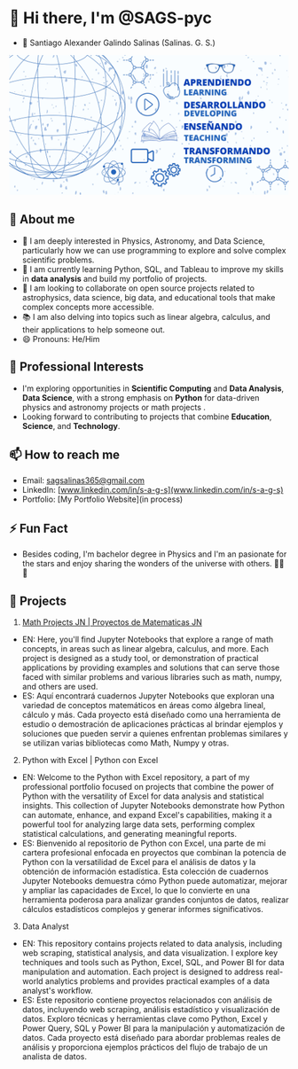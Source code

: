# 👋 Hi there, I'm @SAGS-pyc
- 🧒 Santiago Alexander Galindo Salinas (Salinas. G. S.)
  
![Banner](./Banner.jpg)

## 🚀 About me
- 👀 I am deeply interested in Physics, Astronomy, and Data Science, particularly how we can use programming to explore and solve complex scientific problems.
- 🌱 I am currently learning Python, SQL, and Tableau to improve my skills in **data analysis** and build my portfolio of projects.
- 💞️ I am looking to collaborate on open source projects related to astrophysics, data science, big data, and educational tools that make complex concepts more accessible.
- 📚 I am also delving into topics such as linear algebra, calculus, and their applications to help someone out.
- 😄 Pronouns: He/Him

## 💼 Professional Interests
- I'm exploring opportunities in **Scientific Computing** and **Data Analysis**, **Data Science**, with a strong emphasis on **Python** for data-driven physics and astronomy projects or math projects .
- Looking forward to contributing to projects that combine **Education**, **Science**, and **Technology**.

## 📫 How to reach me
- Email: [sagsalinas365@gmail.com](mailto:sagsalinas365@gmail.com)
- LinkedIn: [www.linkedin.com/in/s-a-g-s](www.linkedin.com/in/s-a-g-s)
- Portfolio: [My Portfolio Website](in process)

## ⚡ Fun Fact
- Besides coding, I'm bachelor degree in Physics and I'm an pasionate for the stars and enjoy sharing the wonders of the universe with others. 👨‍🏫🌌

## 📂 Projects

1. [Math Projects JN | Proyectos de Matematicas JN](https://github.com/SAGS-pyc/Python_with_Excel)

- EN: Here, you'll find Jupyter Notebooks that explore a range of math concepts, in areas such as linear algebra, calculus, and more. Each project is designed as a study tool, or demonstration of practical applications by providing examples and solutions that can serve those faced with similar problems and various libraries such as math, numpy, and others are used.
- ES: Aquí encontrará cuadernos Jupyter Notebooks que exploran una variedad de conceptos matemáticos en áreas como álgebra lineal, cálculo y más. Cada proyecto está diseñado como una herramienta de estudio o demostración de aplicaciones prácticas al brindar ejemplos y soluciones que pueden servir a quienes enfrentan problemas similares y se utilizan varias bibliotecas como Math, Numpy y otras.

2. Python with Excel | Python con Excel

- EN: Welcome to the Python with Excel repository, a part of my professional portfolio focused on projects that combine the power of Python with the versatility of Excel for data analysis and statistical insights. This collection of Jupyter Notebooks demonstrate how Python can automate, enhance, and expand Excel's capabilities, making it a powerful tool for analyzing large data sets, performing complex statistical calculations, and generating meaningful reports.
- ES: Bienvenido al repositorio de Python con Excel, una parte de mi cartera profesional enfocada en proyectos que combinan la potencia de Python con la versatilidad de Excel para el análisis de datos y la obtención de información estadística. Esta colección de cuadernos Jupyter Notebooks demuestra cómo Python puede automatizar, mejorar y ampliar las capacidades de Excel, lo que lo convierte en una herramienta poderosa para analizar grandes conjuntos de datos, realizar cálculos estadísticos complejos y generar informes significativos.

3. Data Analyst

- EN: This repository contains projects related to data analysis, including web scraping, statistical analysis, and data visualization. I explore key techniques and tools such as Python, Excel, SQL, and Power BI for data manipulation and automation. Each project is designed to address real-world analytics problems and provides practical examples of a data analyst's workflow.
- ES: Este repositorio contiene proyectos relacionados con análisis de datos, incluyendo web scraping, análisis estadístico y visualización de datos. Exploro técnicas y herramientas clave como Python, Excel y Power Query, SQL y Power BI para la manipulación y automatización de datos. Cada proyecto está diseñado para abordar problemas reales de análisis y proporciona ejemplos prácticos del flujo de trabajo de un analista de datos.


<!---
SAGS-pyc/SAGS-pyc is a ✨ special ✨ repository because its `README.md` (this file) appears on your GitHub profile.
You can click the Preview link to take a look at your changes.
--->
